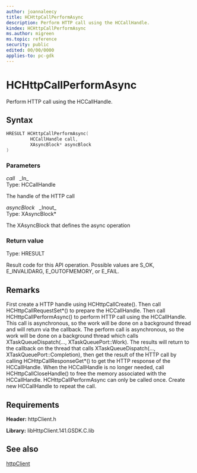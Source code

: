 ```yaml
---
author: joannaleecy
title: HCHttpCallPerformAsync
description: Perform HTTP call using the HCCallHandle.
kindex: HCHttpCallPerformAsync
ms.author: migreen
ms.topic: reference
security: public
edited: 00/00/0000
applies-to: pc-gdk
---
```


# HCHttpCallPerformAsync  

Perform HTTP call using the HCCallHandle.  

## Syntax  
  
```cpp
HRESULT HCHttpCallPerformAsync(  
         HCCallHandle call,  
         XAsyncBlock* asyncBlock  
)  
```  
  
### Parameters  
  
*call* &nbsp;&nbsp;\_In\_  
Type: HCCallHandle  
  
The handle of the HTTP call  
  
*asyncBlock* &nbsp;&nbsp;\_Inout\_  
Type: XAsyncBlock*  
  
The XAsyncBlock that defines the async operation  
  
  
### Return value  
Type: HRESULT
  
Result code for this API operation. Possible values are S_OK, E_INVALIDARG, E_OUTOFMEMORY, or E_FAIL.
  
## Remarks  
  
First create a HTTP handle using HCHttpCallCreate(). Then call HCHttpCallRequestSet*() to prepare the HCCallHandle. Then call HCHttpCallPerformAsync() to perform HTTP call using the HCCallHandle. This call is asynchronous, so the work will be done on a background thread and will return via the callback. The perform call is asynchronous, so the work will be done on a background thread which calls XTaskQueueDispatch(..., XTaskQueuePort::Work). The results will return to the callback on the thread that calls XTaskQueueDispatch(..., XTaskQueuePort::Completion), then get the result of the HTTP call by calling HCHttpCallResponseGet*() to get the HTTP response of the HCCallHandle. When the HCCallHandle is no longer needed, call HCHttpCallCloseHandle() to free the memory associated with the HCCallHandle. HCHttpCallPerformAsync can only be called once. Create new HCCallHandle to repeat the call.
  
## Requirements  
  
**Header:** httpClient.h
  
**Library:** libHttpClient.141.GSDK.C.lib
  
## See also  
[httpClient](../httpclient_members.md)  
  
  